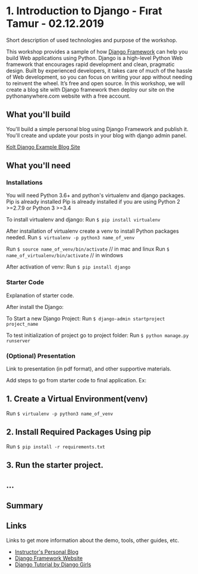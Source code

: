 # 1. Introduction to Django - Fırat Tamur - 02.12.2019

Short description of used technologies and purpose of the workshop.

This workshop provides a sample of how [Django Framework](https://www.djangoproject.com/) can help you build Web applications using Python. Django is a high-level Python Web framework that encourages rapid development and clean, pragmatic design. Built by experienced developers, it takes care of much of the hassle of Web development, so you can focus on writing your app without needing to reinvent the wheel. It’s free and open source. In this workshop, we will create a blog site with Django framework then deploy our site on the pythonanywhere.com website with a free account.

## What you'll build

You'll build a simple personal blog using Django Framework and publish it. You'll create and update your posts in your blog with django admin panel.

[Kolt Django Example Blog Site](https://koltdjangoworkshop.pythonanywhere.com)

## What you'll need

### Installations

You will need Python 3.6+ and python's virtualenv and django packages. Pip is already installed
Pip is already installed if you are using Python 2 >=2.7.9 or Python 3 >=3.4

To install virtualenv and django:
Run `$ pip install virtualenv` 

After installation of virtualenv create a venv to install Python packages needed.
Run `$ virtualenv -p python3 name_of_venv`

Run `$ source name_of_venv/bin/activate` // in mac and linux
Run `$ name_of_virtualenv/bin/activate`  // in windows

After activation of venv:
Run `$ pip install django`

### Starter Code
Explanation of starter code.

After install the Django:

To Start a new Django Project:
Run `$ django-admin startproject project_name`

To test initialization of project go to project folder:
Run `$ python manage.py runserver`

### (Optional) Presentation
Link to presentation (in pdf format), and other supportive materials.

Add steps to go from starter code to final application.
Ex:

## 1. Create a Virtual Environment(venv)

Run `$ virtualenv -p python3 name_of_venv`

## 2. Install Required Packages Using pip 

Run `$ pip install -r requirements.txt`

## 3. Run the starter project.

## ...


## Summary



## Links

Links to get more information about the demo, tools, other guides, etc.

- [Instructor's Personal Blog](https://tamurfirat.pythonanywhere.com/)
- [Django Framework Website](https://www.djangoproject.com/)
- [Django Tutorial by Django Girls](https://tutorial.djangogirls.org/)


